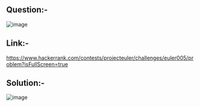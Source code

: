 ## Question:-
![image](https://github.com/DaRkAnon1mous/Hackerrank_ProjectEuler/assets/86824571/90128fed-87ac-45cd-b695-460e48f58b7e)

## Link:-
https://www.hackerrank.com/contests/projecteuler/challenges/euler005/problem?isFullScreen=true


## Solution:-
![image](https://github.com/DaRkAnon1mous/Hackerrank_ProjectEuler/assets/86824571/da956f77-0abc-4bc3-ab94-d361243a1ffa)
